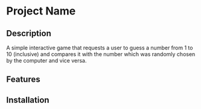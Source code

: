 # Project Name

## Description
A simple interactive game that requests a user to guess a number from 1 to 10 (inclusive) and compares it with the number which was randomly chosen by the computer and vice versa.

## Features


## Installation
